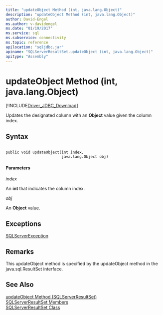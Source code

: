```yaml
---
title: "updateObject Method (int, java.lang.Object)"
description: "updateObject Method (int, java.lang.Object)"
author: David-Engel
ms.author: v-davidengel
ms.date: "01/19/2017"
ms.service: sql
ms.subservice: connectivity
ms.topic: reference
apilocation: "sqljdbc.jar"
apiname: "SQLServerResultSet.updateObject (int, java.lang.Object)"
apitype: "Assembly"
---
```

# updateObject Method (int, java.lang.Object)
[!INCLUDE[Driver_JDBC_Download](../../../includes/driver_jdbc_download.md)]

  Updates the designated column with an **Object** value given the column index.  
  
## Syntax  
  
```  
  
public void updateObject(int index,  
                         java.lang.Object obj)  
```  
  
#### Parameters  
 *index*  
  
 An **int** that indicates the column index.  
  
 *obj*  
  
 An **Object** value.  
  
## Exceptions  
 [SQLServerException](../../../connect/jdbc/reference/sqlserverexception-class.md)  
  
## Remarks  
 This updateObject method is specified by the updateObject method in the java.sql.ResultSet interface.  
  
## See Also  
 [updateObject Method &#40;SQLServerResultSet&#41;](../../../connect/jdbc/reference/updateobject-method-sqlserverresultset.md)   
 [SQLServerResultSet Members](../../../connect/jdbc/reference/sqlserverresultset-members.md)   
 [SQLServerResultSet Class](../../../connect/jdbc/reference/sqlserverresultset-class.md)  
  
  

